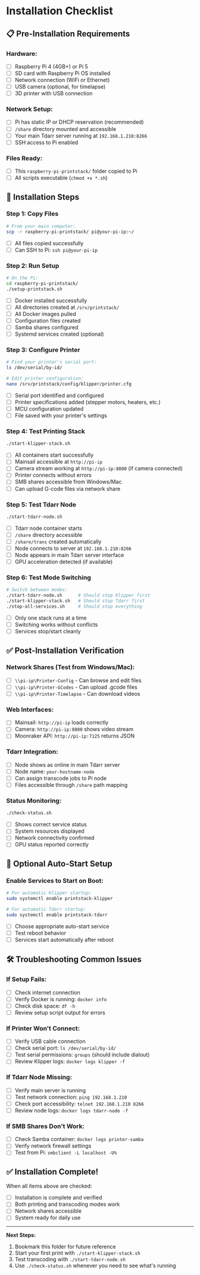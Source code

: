 # Installation Checklist

## 📋 Pre-Installation Requirements

### Hardware:
- [ ] Raspberry Pi 4 (4GB+) or Pi 5
- [ ] SD card with Raspberry Pi OS installed
- [ ] Network connection (WiFi or Ethernet)
- [ ] USB camera (optional, for timelapse)
- [ ] 3D printer with USB connection

### Network Setup:
- [ ] Pi has static IP or DHCP reservation (recommended)  
- [ ] `/share` directory mounted and accessible
- [ ] Your main Tdarr server running at `192.168.1.210:8266`
- [ ] SSH access to Pi enabled

### Files Ready:
- [ ] This `raspberry-pi-printstack/` folder copied to Pi
- [ ] All scripts executable (`chmod +x *.sh`)

## 🚀 Installation Steps

### Step 1: Copy Files
```bash
# From your main computer:
scp -r raspberry-pi-printstack/ pi@your-pi-ip:~/
```
- [ ] All files copied successfully
- [ ] Can SSH to Pi: `ssh pi@your-pi-ip`

### Step 2: Run Setup
```bash
# On the Pi:
cd raspberry-pi-printstack/
./setup-printstack.sh
```
- [ ] Docker installed successfully
- [ ] All directories created at `/srv/printstack/`
- [ ] All Docker images pulled
- [ ] Configuration files created
- [ ] Samba shares configured
- [ ] Systemd services created (optional)

### Step 3: Configure Printer
```bash
# Find your printer's serial port:
ls /dev/serial/by-id/

# Edit printer configuration:
nano /srv/printstack/config/klipper/printer.cfg
```
- [ ] Serial port identified and configured
- [ ] Printer specifications added (stepper motors, heaters, etc.)
- [ ] MCU configuration updated
- [ ] File saved with your printer's settings

### Step 4: Test Printing Stack
```bash
./start-klipper-stack.sh
```
- [ ] All containers start successfully
- [ ] Mainsail accessible at `http://pi-ip`
- [ ] Camera stream working at `http://pi-ip:8080` (if camera connected)
- [ ] Printer connects without errors
- [ ] SMB shares accessible from Windows/Mac
- [ ] Can upload G-code files via network share

### Step 5: Test Tdarr Node
```bash
./start-tdarr-node.sh
```
- [ ] Tdarr node container starts
- [ ] `/share` directory accessible
- [ ] `/share/trans` created automatically
- [ ] Node connects to server at `192.168.1.210:8266`
- [ ] Node appears in main Tdarr server interface
- [ ] GPU acceleration detected (if available)

### Step 6: Test Mode Switching
```bash
# Switch between modes:
./start-tdarr-node.sh      # Should stop Klipper first
./start-klipper-stack.sh   # Should stop Tdarr first
./stop-all-services.sh     # Should stop everything
```
- [ ] Only one stack runs at a time
- [ ] Switching works without conflicts
- [ ] Services stop/start cleanly

## ✅ Post-Installation Verification

### Network Shares (Test from Windows/Mac):
- [ ] `\\pi-ip\Printer-Config` - Can browse and edit files
- [ ] `\\pi-ip\Printer-GCodes` - Can upload .gcode files
- [ ] `\\pi-ip\Printer-Timelapse` - Can download videos

### Web Interfaces:
- [ ] Mainsail: `http://pi-ip` loads correctly
- [ ] Camera: `http://pi-ip:8080` shows video stream
- [ ] Moonraker API: `http://pi-ip:7125` returns JSON

### Tdarr Integration:
- [ ] Node shows as online in main Tdarr server
- [ ] Node name: `your-hostname-node`
- [ ] Can assign transcode jobs to Pi node
- [ ] Files accessible through `/share` path mapping

### Status Monitoring:
```bash
./check-status.sh
```
- [ ] Shows correct service status
- [ ] System resources displayed
- [ ] Network connectivity confirmed
- [ ] GPU status reported correctly

## 🔄 Optional Auto-Start Setup

### Enable Services to Start on Boot:
```bash
# For automatic Klipper startup:
sudo systemctl enable printstack-klipper

# For automatic Tdarr startup:
sudo systemctl enable printstack-tdarr
```
- [ ] Choose appropriate auto-start service
- [ ] Test reboot behavior
- [ ] Services start automatically after reboot

## 🛠️ Troubleshooting Common Issues

### If Setup Fails:
- [ ] Check internet connection
- [ ] Verify Docker is running: `docker info`
- [ ] Check disk space: `df -h`
- [ ] Review setup script output for errors

### If Printer Won't Connect:
- [ ] Verify USB cable connection
- [ ] Check serial port: `ls /dev/serial/by-id/`
- [ ] Test serial permissions: `groups` (should include dialout)
- [ ] Review Klipper logs: `docker logs klipper -f`

### If Tdarr Node Missing:
- [ ] Verify main server is running
- [ ] Test network connection: `ping 192.168.1.210`
- [ ] Check port accessibility: `telnet 192.168.1.210 8266`
- [ ] Review node logs: `docker logs tdarr-node -f`

### If SMB Shares Don't Work:
- [ ] Check Samba container: `docker logs printer-samba`
- [ ] Verify network firewall settings
- [ ] Test from Pi: `smbclient -L localhost -U%`

## ✅ Installation Complete!

When all items above are checked:
- [ ] Installation is complete and verified
- [ ] Both printing and transcoding modes work
- [ ] Network shares accessible
- [ ] System ready for daily use

---

**Next Steps:**
1. Bookmark this folder for future reference
2. Start your first print with `./start-klipper-stack.sh`
3. Test transcoding with `./start-tdarr-node.sh`
4. Use `./check-status.sh` whenever you need to see what's running